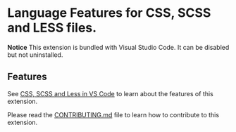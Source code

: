 # Language Features for CSS, SCSS and LESS files.

**Notice** This extension is bundled with Visual Studio Code. It can be disabled but not uninstalled.

## Features

See [CSS, SCSS and Less in VS Code](https://code.visualstudio.com/docs/languages/css) to learn about the features of this extension.

Please read the [CONTRIBUTING.md](https://github.com/Microsoft/vscode/blob/master/extensions/css-language-features/CONTRIBUTING.md) file to learn how to contribute to this extension.